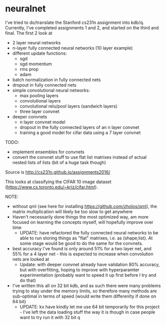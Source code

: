 # neuralnet
I've tried to do/translate the Stanford cs231n assignment into kdb/q. Currently, I've completed assignments 1 and 2, and started on the third and final. The first 2 look at
* 2 layer neural networks
* n-layer fully connected neural networks (10 layer example)
* different update functions:
  * sgd
  * sgd momentum
  * rms prop
  * adam 
* batch normalization in fully connected nets
* dropout in fully connected nets
* simple convolutional neural networks:
  * max pooling layers
  * convolutional layers
  * convolutional relu/pool layers (sandwich layers)
  * three layer convnet
* deeper convnets
  * n layer convnet model
  * dropout in the fully connected layers of an n layer convnet
  * training a good model for cifar data using a 7 layer convnet

TODO:
* implement ensembles for convnets
* convert the convnet stuff to use flat list matrixes instead of actual nested lists of lists (bit of a huge task though)

Source is http://cs231n.github.io/assignments2016/

This looks at classifying the CIFAR 10 image dataset (https://www.cs.toronto.edu/~kriz/cifar.html). 

NOTE: 
* without qml (see here for installing https://github.com/zholos/qml), the matrix multiplication will likely be too slow to get anywhere
* Haven't necessarily done things the most optimized way, am more focused on learning the concepts myself, will hopefully improve over time
  * UPDATE: have refactored the fully connected neural networks to be able to run storing things as "flat" matrixes, i.e. as (shape;list). At some stage would be good to do the same for the convnets.
* best accuracy I've found is only around 51% for a two layer net, and 55% for a 4 layer net - this is expected to increase when convolution nets are looked at
  * Update: with deeper convnet already have validation 80% accuracy, but with overfitting, hoping to improve with hyperparamter experimentation (probably want to speed it up first before I try and do that)
* I've written this all on 32 bit kdb, and as such there were many problems trying to stay under the memory limits, so therefore many methods are sub-optimal in terms of speed (would write them differenlty if done on 64 bit)
  * UPDATE: kx have kindly let me use 64 bit temporarily for this project - I've left the data loading stuff the way it is though in case people want to try run it with 32 bit q
